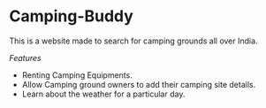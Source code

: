 # Camping-Buddy
This is a website made to search for camping grounds all over India.

*Features*
- Renting Camping Equipments.
- Allow Camping ground owners to add their camping site details.
- Learn about the weather for a particular day.
